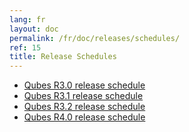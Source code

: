 ```yaml
---
lang: fr
layout: doc
permalink: /fr/doc/releases/schedules/
ref: 15
title: Release Schedules
---
```


* [Qubes R3.0 release schedule](/fr/doc/releases/3.0/schedule/)
* [Qubes R3.1 release schedule](/fr/doc/releases/3.1/schedule/)
* [Qubes R3.2 release schedule](/fr/doc/releases/3.2/schedule/)
* [Qubes R4.0 release schedule](/fr/doc/releases/4.0/schedule/)